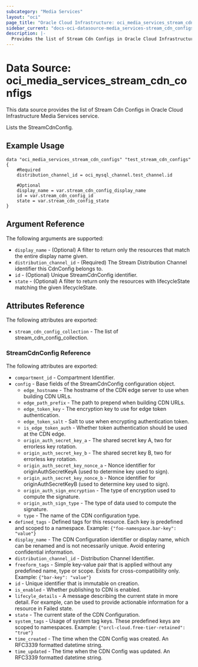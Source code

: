 ```yaml
---
subcategory: "Media Services"
layout: "oci"
page_title: "Oracle Cloud Infrastructure: oci_media_services_stream_cdn_configs"
sidebar_current: "docs-oci-datasource-media_services-stream_cdn_configs"
description: |-
  Provides the list of Stream Cdn Configs in Oracle Cloud Infrastructure Media Services service
---
```


# Data Source: oci_media_services_stream_cdn_configs
This data source provides the list of Stream Cdn Configs in Oracle Cloud Infrastructure Media Services service.

Lists the StreamCdnConfig.

## Example Usage

```hcl
data "oci_media_services_stream_cdn_configs" "test_stream_cdn_configs" {
	#Required
	distribution_channel_id = oci_mysql_channel.test_channel.id

	#Optional
	display_name = var.stream_cdn_config_display_name
	id = var.stream_cdn_config_id
	state = var.stream_cdn_config_state
}
```

## Argument Reference

The following arguments are supported:

* `display_name` - (Optional) A filter to return only the resources that match the entire display name given.
* `distribution_channel_id` - (Required) The Stream Distribution Channel identifier this CdnConfig belongs to. 
* `id` - (Optional) Unique StreamCdnConfig identifier.
* `state` - (Optional) A filter to return only the resources with lifecycleState matching the given lifecycleState.


## Attributes Reference

The following attributes are exported:

* `stream_cdn_config_collection` - The list of stream_cdn_config_collection.

### StreamCdnConfig Reference

The following attributes are exported:

* `compartment_id` - Compartment Identifier.
* `config` - Base fields of the StreamCdnConfig configuration object.
	* `edge_hostname` - The hostname of the CDN edge server to use when building CDN URLs.
	* `edge_path_prefix` - The path to prepend when building CDN URLs.
	* `edge_token_key` - The encryption key to use for edge token authentication.
	* `edge_token_salt` - Salt to use when encrypting authentication token.
	* `is_edge_token_auth` - Whether token authentication should be used at the CDN edge.
	* `origin_auth_secret_key_a` - The shared secret key A, two for errorless key rotation.
	* `origin_auth_secret_key_b` - The shared secret key B, two for errorless key rotation.
	* `origin_auth_secret_key_nonce_a` - Nonce identifier for originAuthSecretKeyA (used to determine key used to sign).
	* `origin_auth_secret_key_nonce_b` - Nonce identifier for originAuthSecretKeyB (used to determine key used to sign).
	* `origin_auth_sign_encryption` - The type of encryption used to compute the signature.
	* `origin_auth_sign_type` - The type of data used to compute the signature.
	* `type` - The name of the CDN configuration type.
* `defined_tags` - Defined tags for this resource. Each key is predefined and scoped to a namespace. Example: `{"foo-namespace.bar-key": "value"}` 
* `display_name` - The CDN Configuration identifier or display name, which can be renamed and is not necessarily unique. Avoid entering confidential information.
* `distribution_channel_id` - Distribution Channel Identifier.
* `freeform_tags` - Simple key-value pair that is applied without any predefined name, type or scope. Exists for cross-compatibility only. Example: `{"bar-key": "value"}` 
* `id` - Unique identifier that is immutable on creation.
* `is_enabled` - Whether publishing to CDN is enabled.
* `lifecyle_details` - A message describing the current state in more detail. For example, can be used to provide actionable information for a resource in Failed state.
* `state` - The current state of the CDN Configuration.
* `system_tags` - Usage of system tag keys. These predefined keys are scoped to namespaces. Example: `{"orcl-cloud.free-tier-retained": "true"}` 
* `time_created` - The time when the CDN Config was created. An RFC3339 formatted datetime string.
* `time_updated` - The time when the CDN Config was updated. An RFC3339 formatted datetime string.

